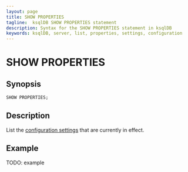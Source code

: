 ```yaml
---
layout: page
title: SHOW PROPERTIES
tagline:  ksqlDB SHOW PROPERTIES statement
description: Syntax for the SHOW PROPERTIES statement in ksqlDB
keywords: ksqlDB, server, list, properties, settings, configuration
---
```


SHOW PROPERTIES
===============

Synopsis
--------

```sql
SHOW PROPERTIES;
```

Description
-----------

List the [configuration settings](../../installation/server-config/config-reference.md)
that are currently in effect.

Example
-------

TODO: example